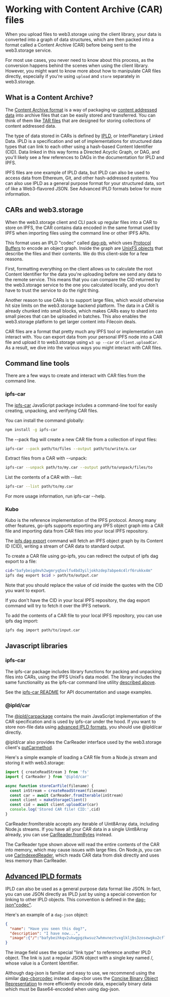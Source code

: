 # Working with Content Archive (CAR) files

When you upload files to web3.storage using the client library, your data is converted into a graph of data structures, which are then packed into a format called a Content Archive (CAR) before being sent to the web3.storage service.

For most use cases, you never need to know about this process, as the conversion happens behind the scenes when using the client library. However, you might want to know more about how to manipulate CAR files directly, especially if you're using `upload` and `store` separately in web3.storage.

## What is a Content Archive?

The [Content Archive format](https://ipld.io/specs/transport/car/) is a way of packaging up [content addressed data](https://web3.storage/docs/concepts/content-addressing/) into archive files that can be easily stored and transferred. You can think of them like [TAR files](https://en.wikipedia.org/wiki/Tar_\(computing\)) that are designed for storing collections of content addressed data.

The type of data stored in CARs is defined by [IPLD](https://ipld.io/), or InterPlanetary Linked Data. IPLD is a specification and set of implementations for structured data types that can link to each other using a hash-based Content Identifier (CID). Data linked in this way forms a Directed Acyclic Graph, or DAG, and you'll likely see a few references to DAGs in the documentation for IPLD and IPFS.

IPFS files are one example of IPLD data, but IPLD can also be used to access data from Ethereum, Git, and other hash-addressed systems. You can also use IPLD as a general purpose format for your structured data, sort of like a Web3-flavored JSON. See Advanced IPLD formats below for more information.

## CARs and web3.storage

When the web3.storage client and CLI pack up regular files into a CAR to store on IPFS, the CAR contains data encoded in the same format used by IPFS when importing files using the command line or other IPFS APIs.

This format uses an IPLD "codec" called [dag-pb](https://ipld.io/docs/codecs/known/dag-pb/), which uses [Protocol Buffers](https://developers.google.com/protocol-buffers) to encode an object graph. Inside the graph are [UnixFS objects](https://docs.ipfs.io/concepts/file-systems/#unix-file-system-unixfs) that describe the files and their contents. We do this client-side for a few reasons.

First, formatting everything on the client allows us to calculate the root Content Identifier for the data you're uploading before we send any data to the remote service. This means that you can compare the CID returned by the web3.storage service to the one you calculated locally, and you don't have to trust the service to do the right thing.

Another reason to use CARs is to support large files, which would otherwise hit size limits on the web3.storage backend platform. The data in a CAR is already chunked into small blocks, which makes CARs easy to shard into small pieces that can be uploaded in batches. This also enables the web3.storage platform to get larger content into Filecoin deals.

CAR files are a format that pretty much any IPFS tool or implementation can interact with. You can export data from your personal IPFS node into a CAR file and upload it to web3.storage using `w3 up --car` or `client.uploadCar`. As a result, we dive into the various ways you might interact with CAR files.

## Command line tools

There are a few ways to create and interact with CAR files from the command line.

### ipfs-car

The [ipfs-car](https://github.com/web3-storage/ipfs-car) JavaScript package includes a command-line tool for easily creating, unpacking, and verifying CAR files.

You can install the command globally:

```sh
npm install -g ipfs-car
```

The --pack flag will create a new CAR file from a collection of input files:

```sh
ipfs-car --pack path/to/files --output path/to/write/a.car
```

Extract files from a CAR with --unpack:

```sh
ipfs-car --unpack path/to/my.car --output path/to/unpack/files/to
```

List the contents of a CAR with --list:

```sh
ipfs-car --list path/to/my.car
```

For more usage information, run ipfs-car --help.

### Kubo

Kubo is the reference implementation of the IPFS protocol. Among many other features, go-ipfs supports exporting any IPFS object graph into a CAR file and importing data from CAR files into your local IPFS repository.

The [ipfs dag export](https://docs.ipfs.io/reference/cli/#ipfs-dag-export) command will fetch an IPFS object graph by its Content ID (CID), writing a stream of CAR data to standard output.

To create a CAR file using go-ipfs, you can redirect the output of ipfs dag export to a file:

```sh
cid="bafybeigdmvh2wgmryq5ovlfu4bd3yiljokhzdep7abpe4c4lrf6rukkx4m"
ipfs dag export $cid > path/to/output.car
```

Note that you should replace the value of cid inside the quotes with the CID you want to export.

If you don't have the CID in your local IPFS repository, the dag export command will try to fetch it over the IPFS network.

To add the contents of a CAR file to your local IPFS repository, you can use ipfs dag import:

```sh
ipfs dag import path/to/input.car
```

## Javascript libraries

### ipfs-car

The ipfs-car package includes library functions for packing and unpacking files into CARs, using the IPFS UnixFs data model. The library includes the same functionality as the ipfs-car command line utility [described above](https://web3.storage/docs/how-tos/work-with-car-files/#ipfs-car).

See the [ipfs-car README](https://github.com/web3-storage/ipfs-car#api) for API documentation and usage examples.

### @ipld/car

The [@ipld/car](https://github.com/ipld/js-car)[package](https://github.com/ipld/js-car) contains the main JavaScript implementation of the CAR specification and is used by ipfs-car under the hood. If you want to store non-file data using [advanced IPLD formats](https://web3.storage/docs/how-tos/work-with-car-files/#advanced-ipld-formats), you should use @ipld/car directly.

@ipld/car also provides the CarReader interface used by the web3.storage client's [putCar](https://web3.storage/docs/reference/js-client-library/#store-car-files)[method](https://web3.storage/docs/reference/js-client-library/#store-car-files).

Here's a simple example of loading a CAR file from a Node.js stream and storing it with web3.storage:

```js
import { createReadStream } from 'fs'
import { CarReader } from '@ipld/car'

async function storeCarFile(filename) {
  const inStream = createReadStream(filename)
  const car = await CarReader.fromIterable(inStream)
  const client = makeStorageClient()
  const cid = await client.uploadCar(car)
  console.log('Stored CAR file! CID:',cid)
}
```

CarReader.fromIterable accepts any iterable of Uint8Array data, including Node.js streams. If you have all your CAR data in a single Uint8Array already, you can use [CarReader.fromBytes](https://github.com/ipld/js-car#CarReader__fromBytes) instead.

The CarReader type shown above will read the entire contents of the CAR into memory, which may cause issues with large files. On Node.js, you can use [CarIndexedReader](https://github.com/ipld/js-car#carindexedreader), which reads CAR data from disk directly and uses less memory than CarReader.

## [Advanced IPLD formats](https://web3.storage/docs/how-tos/work-with-car-files/#advanced-ipld-formats)

IPLD can also be used as a general purpose data format like JSON. In fact, you can use JSON directly as IPLD just by using a special convention for linking to other IPLD objects. This convention is defined in the [dag-json](https://ipld.io/docs/codecs/known/dag-json/)["codec"](https://ipld.io/docs/codecs/known/dag-json/).

Here's an example of a `dag-json` object:

```json
{
  "name": "Have you seen this dog?",
  "description": "I have now...",
  "image":{"/":"bafybeihkqv2ukwgpgzkwsuz7whmvneztvxglkljbs3zosewgku2cfluvba"}
}
```

The image field uses the special "link type" to reference another IPLD object. The link is just a regular JSON object with a single key named /, whose value is a Content Identifier.

Although dag-json is familiar and easy to use, we recommend using the similar [dag-cbor](https://ipld.io/docs/codecs/known/dag-cbor/)[codec](https://ipld.io/docs/codecs/known/dag-cbor/) instead. dag-cbor uses the [Concise Binary Object Representation](https://cbor.io/) to more efficiently encode data, especially binary data which must be Base64-encoded when using dag-json.
